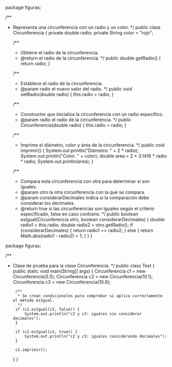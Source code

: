 package figuras;

/**
 * Representa una circunferencia con un radio y un color.
 */
public class Circunferencia {
    private double radio;
    private String color = "rojo";

    /**
     * Obtiene el radio de la circunferencia.
     * @return el radio de la circunferencia.
     */
    public double getRadio() {
        return radio;
    }

    /**
     * Establece el radio de la circunferencia.
     * @param radio el nuevo valor del radio.
     */
    public void setRadio(double radio) {
        this.radio = radio;
    }

    /**
     * Constructor que inicializa la circunferencia con un radio específico.
     * @param radio el radio de la circunferencia.
     */
    public Circunferencia(double radio) {
        this.radio = radio;
    }

    /**
     * Imprime el diámetro, color y área de la circunferencia.
     */
    public void imprimir() {
        System.out.println("Diámetro: " + 2 * radio);
        System.out.println("Color: " + color);
        double area = 2 * 3.1416 * radio * radio;
        System.out.println(area);
    }

    /**
     * Compara esta circunferencia con otra para determinar si son iguales.
     * @param otro la otra circunferencia con la que se compara.
     * @param considerarDecimales indica si la comparación debe considerar los decimales.
     * @return true si las circunferencias son iguales según el criterio especificado, false en caso contrario.
     */
    public boolean esIgual(Circunferencia otro, boolean considerarDecimales) {
        double radio1 = this.radio;
        double radio2 = otro.getRadio();
        if (considerarDecimales) {
            return radio1 == radio2;
        } else {
            return Math.abs(radio1 - radio2) < 1;
        }
    }
}

package figuras;

/**
 * Clase de prueba para la clase Circunferencia.
 */
public class Test {
    public static void main(String[] args) {
        Circunferencia c1 = new Circunferencia(5.5);
        Circunferencia c2 = new Circunferencia(10.1);
        Circunferencia c3 = new Circunferencia(10.9);
        
        /**
         * Se crean condicionales para comprobar si aplica correctamente el método esIgual.
         */
        if (c2.esIgual(c3, false)) {
            System.out.println("c2 y c3: iguales sin considerar decimales");
        }
        
        if (c2.esIgual(c3, true)) {
            System.out.println("c2 y c3: iguales considerando decimales");
        }
        
        c1.imprimir();
    }
}
